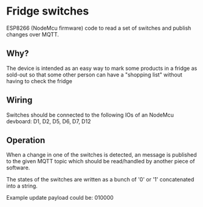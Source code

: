 
# Fridge switches

 ESP8266 (NodeMcu firmware) code to read a set of switches and publish changes over MQTT.

## Why?

The device is intended as an easy way to mark some products in a fridge as sold-out
so that some other person can have a "shopping list" without having to check the fridge

## Wiring

Switches should be connected to the following IOs of an NodeMcu devboard:
D1, D2, D5, D6, D7, D12

## Operation

When a change in one of the switches is detected, an message is published to the given MQTT topic
which should be read/handled by another piece of software.

The states of the switches are written as a bunch of '0' or '1' concatenated into a string.

Example update payload could be: 010000
